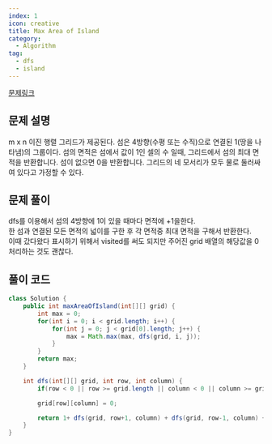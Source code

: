 ```yaml
---
index: 1
icon: creative
title: Max Area of Island
category:
  - Algorithm
tag:
  - dfs
  - island
---
```


[문제링크](https://leetcode.com/problems/max-area-of-island/)

## 문제 설명

m x n 이진 행렬 그리드가 제공된다. 섬은 4방향(수평 또는 수직)으로 연결된 1(땅을 나타냄)의 그룹이다.
섬의 면적은 섬에서 값이 1인 셀의 수 일때, 그리드에서 섬의 ​​최대 면적을 반환합니다. 섬이 없으면 0을 반환합니다.
그리드의 네 모서리가 모두 물로 둘러싸여 있다고 가정할 수 있다.

## 문제 풀이

dfs를 이용해서 섬의 4방향에 1이 있을 때마다 면적에 +1을한다.  
한 섬과 연결된 모든 면적의 넓이를 구한 후 각 면적중 최대 면적을 구해서 반환한다.  
이때 갔다왔다 표시하기 위해서 visited를 써도 되지만 주어진 grid 배열의 해당값을 0처리하는 것도 괜찮다.

## 풀이 코드

```java
class Solution {
    public int maxAreaOfIsland(int[][] grid) {
        int max = 0;
        for(int i = 0; i < grid.length; i++) {
            for(int j = 0; j < grid[0].length; j++) {
                max = Math.max(max, dfs(grid, i, j));
            }
        }
        return max;
    }

    int dfs(int[][] grid, int row, int column) {
        if(row < 0 || row >= grid.length || column < 0 || column >= grid[0].length ||  grid[row][column] == 0 ) return 0;

        grid[row][column] = 0;

        return 1+ dfs(grid, row+1, column) + dfs(grid, row-1, column) + dfs(grid, row, column+1) + dfs(grid, row, column-1);
    }
}
```
